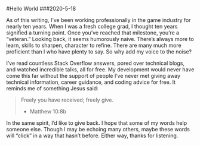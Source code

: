 #Hello World
###2020-5-18

As of this writing, I’ve been working professionally in the game industry for nearly ten years. When I was a fresh college grad, I thought ten years signified a turning point. Once you’ve reached that milestone, you’re a “veteran.” Looking back, it seems humorously naive. There’s always more to learn, skills to sharpen, character to refine. There are many much more proficient than I who have plenty to say. So why add my voice to the noise?

I’ve read countless Stack Overflow answers, pored over technical blogs, and watched incredible talks, all for free. My development would never have come this far without the support of people I’ve never met giving away technical information, career guidance, and coding advice for free. It reminds me of something Jesus said:

> Freely you have received; freely give.
> - Matthew 10:8b

In the same spirit, I’d like to give back. I hope that some of my words help someone else. Though I may be echoing many others, maybe these words will “click” in a way that hasn’t before. Either way, thanks for listening.


